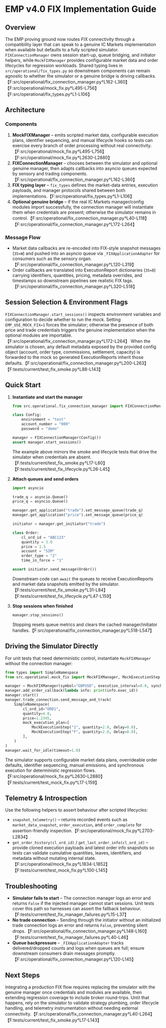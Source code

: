 # EMP v4.0 FIX Implementation Guide

## Overview
The EMP proving ground now routes FIX connectivity through a compatibility layer that can speak to a genuine IC Markets implementation when available but defaults to a fully scripted simulator. `FIXConnectionManager` owns session start-up, queue bridging, and initiator helpers, while `MockFIXManager` provides configurable market data and order lifecycles for regression workloads. Shared typing lives in `src/operational/fix_types.py` so downstream components can remain agnostic to whether the simulator or a genuine bridge is driving callbacks.【F:src/operational/fix_connection_manager.py†L162-L360】【F:src/operational/mock_fix.py†L495-L756】【F:src/operational/fix_types.py†L1-L106】

## Architecture
### Components
1. **MockFIXManager** – emits scripted market data, configurable execution plans, identifier sequencing, and manual lifecycle hooks so tests can exercise every branch of order processing without real connectivity.【F:src/operational/mock_fix.py†L495-L756】【F:src/operational/mock_fix.py†L2630-L2880】  
2. **FIXConnectionManager** – chooses between the simulator and optional genuine manager, then adapts callbacks into asyncio queues expected by sensory and trading components.【F:src/operational/fix_connection_manager.py†L162-L360】  
3. **FIX typing layer** – `fix_types` defines the market-data entries, execution payloads, and manager protocols shared between both implementations.【F:src/operational/fix_types.py†L1-L106】  
4. **Optional genuine bridge** – if the real IC Markets manager/config modules import successfully, the connection manager will instantiate them when credentials are present; otherwise the simulator remains in control.【F:src/operational/fix_connection_manager.py†L40-L118】【F:src/operational/fix_connection_manager.py†L172-L264】

### Message Flow
- Market data callbacks are re-encoded into FIX-style snapshot messages (`35=W`) and pushed into an asyncio queue via `_FIXApplicationAdapter` for consumers such as the sensory organ.【F:src/operational/fix_connection_manager.py†L120-L319】  
- Order callbacks are translated into ExecutionReport dictionaries (`35=8`) carrying identifiers, quantities, pricing, metadata overrides, and timestamps so downstream pipelines see realistic FIX tags.【F:src/operational/fix_connection_manager.py†L320-L518】

## Session Selection & Environment Flags
`FIXConnectionManager.start_sessions()` inspects environment variables and configuration to decide whether to run the mock. Setting `EMP_USE_MOCK_FIX=1` forces the simulator; otherwise the presence of both price and trade credentials triggers the genuine implementation when the optional modules are importable.【F:src/operational/fix_connection_manager.py†L172-L264】 When the simulator is chosen, any default metadata exposed by the provided config object (account, order type, commissions, settlement, capacity) is forwarded to the mock so generated ExecutionReports inherit those defaults.【F:src/operational/fix_connection_manager.py†L200-L263】【F:tests/current/test_fix_smoke.py†L88-L143】

## Quick Start
1. **Instantiate and start the manager**
   ```python
   from src.operational.fix_connection_manager import FIXConnectionManager

   class Config:
       environment = "test"
       account_number = "000"
       password = "demo"

   manager = FIXConnectionManager(Config())
   assert manager.start_sessions()
   ```
   The example above mirrors the smoke and lifecycle tests that drive the simulator when credentials are absent.【F:tests/current/test_fix_smoke.py†L17-L60】【F:tests/current/test_fix_lifecycle.py†L26-L45】

2. **Attach queues and send orders**
   ```python
   import asyncio

   trade_q = asyncio.Queue()
   price_q = asyncio.Queue()

   manager.get_application("trade").set_message_queue(trade_q)
   manager.get_application("price").set_message_queue(price_q)

   initiator = manager.get_initiator("trade")

   class Order:
       cl_ord_id = "ABC123"
       quantity = 3.0
       price = 1.5
       account = "SIM"
       order_type = "2"
       time_in_force = "1"

   assert initiator.send_message(Order())
   ```
   Downstream code can `await` the queues to receive ExecutionReports and market data snapshots emitted by the simulator.【F:tests/current/test_fix_smoke.py†L31-L84】【F:tests/current/test_fix_lifecycle.py†L47-L159】

3. **Stop sessions when finished**
   ```python
   manager.stop_sessions()
   ```
   Stopping resets queue metrics and clears the cached manager/initiator handles.【F:src/operational/fix_connection_manager.py†L518-L547】

## Driving the Simulator Directly
For unit tests that need deterministic control, instantiate `MockFIXManager` without the connection manager:
```python
from types import SimpleNamespace
from src.operational.mock_fix import MockFIXManager, MockExecutionStep

manager = MockFIXManager(symbol="GBPUSD", execution_interval=0.0, synchronous_order_flows=True)
manager.add_order_callback(lambda info: print(info.exec_id))
manager.start()
manager.trade_connection.send_message_and_track(
    SimpleNamespace(
        cl_ord_id="ORD1",
        quantity=4.0,
        price=1.2345,
        mock_execution_plan=[
            MockExecutionStep("1", quantity=2.0, delay=0.0),
            MockExecutionStep("F", quantity=2.0, delay=0.0),
        ],
    )
)
manager.wait_for_idle(timeout=1.0)
```
The simulator supports configurable market data plans, overrideable order defaults, identifier sequencing, manual emissions, and synchronous execution for deterministic regression flows.【F:src/operational/mock_fix.py†L2630-L2880】【F:tests/current/test_mock_fix.py†L17-L159】

## Telemetry & Introspection
Use the following helpers to assert behaviour after scripted lifecycles:
- `snapshot_telemetry()` – returns recorded events such as `market_data_snapshot`, `order_execution`, and `order_complete` for assertion-friendly inspection.【F:src/operational/mock_fix.py†L2703-L2834】  
- `get_order_history(cl_ord_id)` / `get_last_order_info(cl_ord_id)` – provide cloned execution payloads and latest order info snapshots so tests can validate cumulative quantities, leaves, identifiers, and metadata without mutating internal state.【F:src/operational/mock_fix.py†L1834-L1852】【F:tests/current/test_mock_fix.py†L100-L145】

## Troubleshooting
- **Simulator fails to start** – The connection manager logs an error and returns `False` if the injected manager cannot start sessions. Unit tests cover this path so harnesses can assert the fallback behaviour.【F:tests/current/test_fix_manager_failures.py†L15-L37】  
- **No trade connection** – Sending through the initiator without an initialized trade connection logs an error and returns `False`, preventing silent drops.【F:src/operational/fix_connection_manager.py†L148-L160】【F:tests/current/test_fix_manager_failures.py†L40-L46】  
- **Queue backpressure** – `_FIXApplicationAdapter` tracks delivered/dropped counts and logs when queues are full; ensure downstream consumers drain messages promptly.【F:src/operational/fix_connection_manager.py†L120-L145】

## Next Steps
Integrating a production FIX flow requires replacing the simulator with the genuine manager once credentials and modules are available, then extending regression coverage to include broker round-trips. Until that happens, rely on the simulator to validate strategy plumbing, order lifecycle handling, and telemetry instrumentation without needing external connectivity.【F:src/operational/fix_connection_manager.py†L40-L264】【F:tests/current/test_fix_smoke.py†L17-L143】
